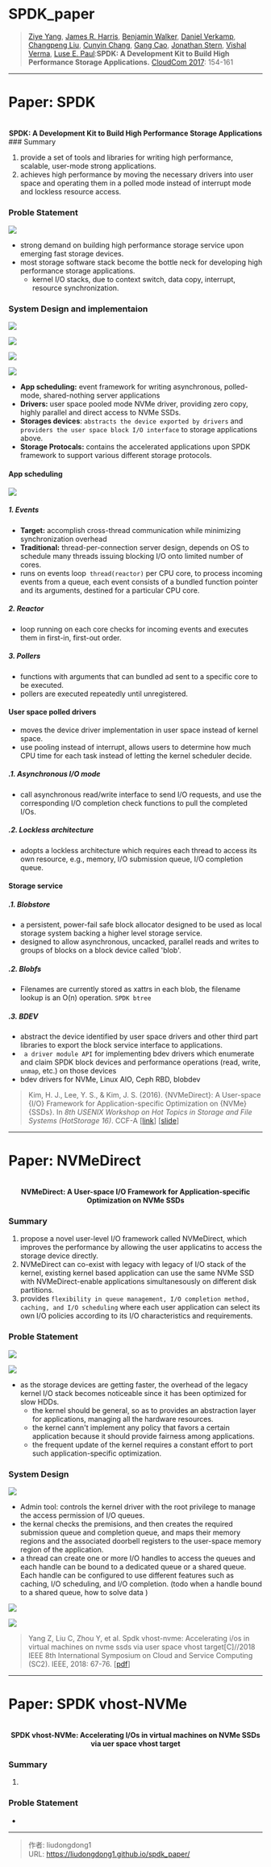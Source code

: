 # SPDK_paper


> [Ziye Yang](https://dblp.uni-trier.de/pid/126/0621.html), [James R. Harris](https://dblp.uni-trier.de/pid/78/3263.html), [Benjamin Walker](https://dblp.uni-trier.de/pid/56/11088.html), [Daniel Verkamp](https://dblp.uni-trier.de/pid/211/9050.html), [Changpeng Liu](https://dblp.uni-trier.de/pid/211/9167.html), [Cunyin Chang](https://dblp.uni-trier.de/pid/211/9116.html), [Gang Cao](https://dblp.uni-trier.de/pid/49/982.html), [Jonathan Stern](https://dblp.uni-trier.de/pid/07/9304.html), [Vishal Verma](https://dblp.uni-trier.de/pid/94/5953.html), [Luse E. Paul](https://dblp.uni-trier.de/pid/211/9057.html):**SPDK: A Development Kit to Build High Performance Storage Applications.** [CloudCom 2017](https://dblp.uni-trier.de/db/conf/cloudcom/cloudcom2017.html#YangHWVLCCSVP17): 154-161

------

# Paper: SPDK

<div align=center>
<br/>
<b>SPDK: A Development Kit to Build High Performance Storage Applications
</b>
</div>
### Summary

1. provide a set of tools and libraries for writing high performance, scalable, user-mode strong applications.
2. achieves high performance by moving the necessary drivers into user space and operating them in a polled mode instead of interrupt mode and lockless resource access.

### Proble Statement

![](https://gitee.com/github-25970295/blogimgv2022/raw/master/image-20220427141726878.png)

-  strong demand on building high performance storage service upon emerging fast storage devices.
- most storage software stack become the bottle neck for developing high performance storage applications.
  - kernel I/O stacks, due to context switch, data copy, interrupt, resource synchronization.


### System Design and implementaion

![](https://gitee.com/github-25970295/blogimgv2022/raw/master/image-20220427152603792.png)

![](https://gitee.com/github-25970295/blogimgv2022/raw/master/image-20220428153019098.png)

![](https://gitee.com/github-25970295/blogimgv2022/raw/master/image-20220428155416570.png)

![](https://gitee.com/github-25970295/blogimgv2022/raw/master/image-20220428155558990.png)

- **App scheduling:**  event framework for writing asynchronous, polled-mode, shared-nothing server applications
- **Drivers:** user space pooled mode NVMe driver, providing zero copy, highly parallel and direct access to NVMe SSDs.
- **Storages devices**: `abstracts the device exported by drivers` and `providers the user space block I/O interface` to storage applications above.
- **Storage Protocals:** contains the accelerated applications upon SPDK framework to  support various different storage protocols.

#### App scheduling

![](https://gitee.com/github-25970295/blogimgv2022/raw/master/image-20220427143747174.png)

##### 1. Events

- **Target:** accomplish cross-thread communication while minimizing synchronization overhead
- **Traditional:** thread-per-connection server design, depends on OS to schedule many threads issuing blocking I/O onto limited number of cores.
- runs on events loop` thread(reactor)` per CPU core, to process incoming events from a queue, each event consists of a bundled function pointer and its arguments, destined for a particular CPU core.

##### 2. Reactor

- loop running on each core checks for incoming events and executes them in first-in, first-out order.

##### 3. Pollers

- functions with arguments that can bundled ad sent to a specific core to be executed.
- pollers are executed repeatedly until unregistered.

#### User space polled drivers

- moves the device driver implementation in user space instead of kernel space.
- use pooling instead of interrupt, allows users to determine how much CPU time for each task instead of letting the kernel scheduler decide.

##### .1. Asynchronous I/O mode

- call asynchronous read/write interface to send I/O requests, and use the corresponding I/O completion check functions to pull the completed I/Os.

##### .2. Lockless architecture

- adopts a lockless architecture which requires each thread to access its own resource, e.g., memory, I/O submission queue, I/O completion queue.

#### Storage service

##### .1. Blobstore

- a persistent, power-fail safe block allocator designed to be used as local storage system backing a higher level storage service.
- designed to allow asynchronous, uncacked, parallel reads and writes to groups of blocks on a block device called 'blob'.

##### .2. Blobfs

- Filenames are currently stored as xattrs in each blob, the filename lookup is an O(n) operation.  `SPDK btree`

##### .3. BDEV

- abstract the device identified by user space drivers and other third part libraries to export the block service interface to applications.
- ` a driver module API` for implementing bdev drivers which enumerate and claim SPDK block devices and performance operations (read, write, `unmap`, etc.) on those devices
- bdev drivers for NVMe, Linux AIO, Ceph RBD, blobdev

> Kim, H. J., Lee, Y. S., & Kim, J. S. (2016). {NVMeDirect}: A User-space {I/O} Framework for Application-specific Optimization on {NVMe}{SSDs}. In *8th USENIX Workshop on Hot Topics in Storage and File Systems (HotStorage 16)*. CCF-A [[link](chrome-extension://ikhdkkncnoglghljlkmcimlnlhkeamad/pdf-viewer/web/viewer.html?file=https%3A%2F%2Fwww.usenix.org%2Fsystem%2Ffiles%2Fconference%2Fhotstorage16%2Fhotstorage16_kim.pdf#=&zoom=180)]   [[slide](chrome-extension://ikhdkkncnoglghljlkmcimlnlhkeamad/pdf-viewer/web/viewer.html?file=https%3A%2F%2Fwww.usenix.org%2Fsites%2Fdefault%2Ffiles%2Fconference%2Fprotected-files%2Fhotstorage16_slides_kim.pdf#=&zoom=180)]

------

# Paper: NVMeDirect

<div align=center>
<br/>
<b>NVMeDirect: A User-space I/O Framework
for Application-specific Optimization on NVMe SSDs
</b>
</div>


### Summary

1. propose a novel user-level I/O framework called NVMeDirect, which improves the performance by allowing the user applicatins to access the storage device directly.
2. NVMeDirect can co-exist with legacy with legacy of I/O stack of the kernel, existing kernel based application can use the same NVMe SSD with NVMeDirect-enable applications simultanesously on different disk partitions.
3. provides `flexibility in queue management, I/O completion method, caching, and I/O scheduling` where each user application can select its own I/O policies according to its I/O characteristics and requirements.

### Proble Statement

![](https://gitee.com/github-25970295/blogimgv2022/raw/master/image-20220503151514674.png)

![](https://gitee.com/github-25970295/blogimgv2022/raw/master/image-20220503151737965.png)

- as the storage devices are getting faster, the overhead of the legacy kernel I/O stack becomes noticeable since it has been optimized for slow HDDs.
  - the kernel should be general, so as to provides an abstraction layer for applications, managing all the hardware resources.
  - the kernel cann't implement any policy that favors a certain application because it should provide fairness among applications.
  - the frequent update of the kernel requires a constant effort to port such application-specific optimization.

### System Design

![](https://gitee.com/github-25970295/blogimgv2022/raw/master/image-20220503150031783.png)

- Admin tool: controls the kernel driver with the root privilege to manage the access permission of I/O queues.
- the kernal checks the premisions, and then creates the required submission queue and completion queue, and maps their memory regions and the associated doorbell registers to the user-space memory region of the application.
- a thread can create one or more I/O handles to access the queues and each handle can be bound to a dedicated queue or a shared queue. Each handle can be configured to use different features such as caching, I/O scheduling, and I/O completion.  (todo when a handle bound to a shared queue, how to solve data )

![](https://gitee.com/github-25970295/blogimgv2022/raw/master/image-20220503152204762.png)

![](https://gitee.com/github-25970295/blogimgv2022/raw/master/image-20220503152303769.png)

> Yang Z, Liu C, Zhou Y, et al. Spdk vhost-nvme: Accelerating i/os in virtual machines on nvme ssds via user space vhost target[C]//2018 IEEE 8th International Symposium on Cloud and Service Computing (SC2). IEEE, 2018: 67-76. [[pdf](https://ieeexplore.ieee.org/stamp/stamp.jsp?tp=&arnumber=8567374&tag=1)]

------

# Paper: SPDK vhost-NVMe

<div align=center>
<br/>
<b>SPDK vhost-NVMe: Accelerating I/Os in virtual machines on NVMe SSDs via uer space vhost target
</b>
</div>

### Summary

1. 

### Proble Statement

- 


---

> 作者: liudongdong1  
> URL: https://liudongdong1.github.io/spdk_paper/  

